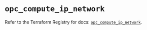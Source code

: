 # `opc_compute_ip_network`

Refer to the Terraform Registry for docs: [`opc_compute_ip_network`](https://registry.terraform.io/providers/hashicorp/opc/1.4.1/docs/resources/compute_ip_network).
